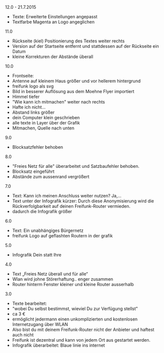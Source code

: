 12.0 - 21.7.2015
* Texte: Erweiterte Einstellungen angepasst
* Textfarbe Magenta an Logo angeglichen

11.0
* Rückseite (kiel) Positionierung des Textes weiter rechts
* Version auf der Startseite entfernt und stattdessen auf der Rückseite ein Datum
* kleine Korrekturen der Abstände überall

10.0
* Frontseite:
 * Antenne auf kleinem Haus größer und vor hellerem hintergrund
 * freifunk logo als svg
 * Bild in besserer Auflösung aus dem Moehne Flyer importiert
* Himmel tiefer
* "Wie kann ich mitmachen" weiter nach rechts
* Hafte ich nicht...
 * Abstand links größer
 * dein Computer klein geschrieben
 * alle texte in Layer über der Grafik
* Mitmachen, Quelle nach unten

9.0
* Blocksatzfehler behoben

8.0
* "Freies Netz für alle" überarbeitet und Satzbaufehler behoben.
* Blocksatz eingeführt
* Abstände zum aussenrand vergrößert

7.0
* Text: Kann ich meinen Anschluss weiter nutzen? Ja,... 
* Text unter der Infografik kürzer: Durch diese Anonymisierung wird die Rückverfolgbarkeit auf deinen Freifunk-Router vermieden.
* dadurch die Infografik größer

6.0
* Text: Ein unabhängiges Bürgernetz
* freifunk Logo auf geflashten Routern in der grafik

5.0
* Infografik Dein statt Ihre

4.0
* Text „Freies Netz überall und für alle“
* Wlan wird johne Störerhaftung.. enger zusammen
* Router hinterm Fenster kleiner und kleine Router ausserhalb

3.0
* Texte bearbeitet: 
 * "wobei Du selbst bestimmst, wieviel Du zur Verfügung stellst"
 * ca 3 €
 * ermöglicht jedermann einen unkomplizierten und kostenlosen Internetzugang über WLAN
 * Also bist du mit deinem Freifunk-Router nicht der Anbieter und haftest auch nicht 
 * Freifunk ist dezentral und kann von jedem Ort aus gestartet werden. 
* Infografik überarbeitet: Blaue linie ins internet
